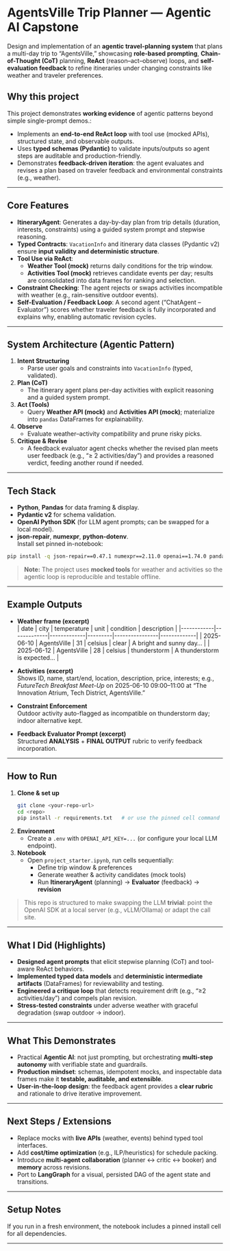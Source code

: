# AgentsVille Trip Planner — Agentic AI Capstone

Design and implementation of an **agentic travel-planning system** that plans a multi-day trip to “AgentsVille,” showcasing **role-based prompting**, **Chain-of-Thought (CoT)** planning, **ReAct** (reason–act–observe) loops, and **self-evaluation feedback** to refine itineraries under changing constraints like weather and traveler preferences.

## Why this project

This project demonstrates **working evidence** of agentic patterns beyond simple single-prompt demos.:
- Implements an **end-to-end ReAct loop** with tool use (mocked APIs), structured state, and observable outputs.
- Uses **typed schemas (Pydantic)** to validate inputs/outputs so agent steps are auditable and production-friendly.
- Demonstrates **feedback-driven iteration**: the agent evaluates and revises a plan based on traveler feedback and environmental constraints (e.g., weather).

---

## Core Features

- **ItineraryAgent**: Generates a day-by-day plan from trip details (duration, interests, constraints) using a guided system prompt and stepwise reasoning.  
- **Typed Contracts**: `VacationInfo` and itinerary data classes (Pydantic v2) ensure **input validity and deterministic structure**.  
- **Tool Use via ReAct**:  
  - **Weather Tool (mock)** returns daily conditions for the trip window.  
  - **Activities Tool (mock)** retrieves candidate events per day; results are consolidated into data frames for ranking and selection.  
- **Constraint Checking**: The agent rejects or swaps activities incompatible with weather (e.g., rain-sensitive outdoor events).  
- **Self-Evaluation / Feedback Loop**: A second agent (“ChatAgent – Evaluator”) scores whether traveler feedback is fully incorporated and explains why, enabling automatic revision cycles.  

---

## System Architecture (Agentic Pattern)

1. **Intent Structuring**  
   - Parse user goals and constraints into `VacationInfo` (typed, validated).  
2. **Plan (CoT)**  
   - The itinerary agent plans per-day activities with explicit reasoning and a guided system prompt.  
3. **Act (Tools)**  
   - Query **Weather API (mock)** and **Activities API (mock)**; materialize into `pandas` DataFrames for explainability.  
4. **Observe**  
   - Evaluate weather–activity compatibility and prune risky picks.  
5. **Critique & Revise**  
   - A feedback evaluator agent checks whether the revised plan meets user feedback (e.g., “≥ 2 activities/day”) and provides a reasoned verdict, feeding another round if needed.  

---

## Tech Stack

- **Python**, **Pandas** for data framing & display.  
- **Pydantic v2** for schema validation.  
- **OpenAI Python SDK** (for LLM agent prompts; can be swapped for a local model).  
- **json-repair**, **numexpr**, **python-dotenv**.  
Install set pinned in-notebook:  
```bash
pip install -q json-repair==0.47.1 numexpr==2.11.0 openai==1.74.0 pandas==2.3.0 pydantic==2.11.7 python-dotenv==1.1.0
```

> **Note:** The project uses **mocked tools** for weather and activities so the agentic loop is reproducible and testable offline.  

---

## Example Outputs

- **Weather frame (excerpt)**  
  | date       | city        | temperature | unit    | condition      | description |
  |------------|-------------|-------------|---------|----------------|-------------|
  | 2025-06-10 | AgentsVille | 31          | celsius | clear          | A bright and sunny day… |
  | 2025-06-12 | AgentsVille | 28          | celsius | thunderstorm   | A thunderstorm is expected… |

- **Activities (excerpt)**  
  Shows ID, name, start/end, location, description, price, interests; e.g., *FutureTech Breakfast Meet-Up* on 2025-06-10 09:00–11:00 at “The Innovation Atrium, Tech District, AgentsVille.”

- **Constraint Enforcement**  
  Outdoor activity auto-flagged as incompatible on thunderstorm day; indoor alternative kept.

- **Feedback Evaluator Prompt (excerpt)**  
  Structured **ANALYSIS** + **FINAL OUTPUT** rubric to verify feedback incorporation.  

---

## How to Run

1. **Clone & set up**
   ```bash
   git clone <your-repo-url>
   cd <repo>
   pip install -r requirements.txt   # or use the pinned cell command above
   ```
2. **Environment**
   - Create a `.env` with `OPENAI_API_KEY=...` (or configure your local LLM endpoint).
3. **Notebook**
   - Open `project_starter.ipynb`, run cells sequentially:
     - Define trip window & preferences
     - Generate weather & activity candidates (mock tools)
     - Run **ItineraryAgent** (planning) → **Evaluator** (feedback) → **revision**

> This repo is structured to make swapping the LLM **trivial**: point the OpenAI SDK at a local server (e.g., vLLM/Ollama) or adapt the call site.

---

## What I Did (Highlights)

- **Designed agent prompts** that elicit stepwise planning (CoT) and tool-aware ReAct behaviors.  
- **Implemented typed data models** and **deterministic intermediate artifacts** (DataFrames) for reviewability and testing.  
- **Engineered a critique loop** that detects requirement drift (e.g., “≥2 activities/day”) and compels plan revision.  
- **Stress-tested constraints** under adverse weather with graceful degradation (swap outdoor → indoor).  

---

## What This Demonstrates

- Practical **Agentic AI**: not just prompting, but orchestrating **multi-step autonomy** with verifiable state and guardrails.
- **Production mindset**: schemas, idempotent mocks, and inspectable data frames make it **testable, auditable, and extensible**.
- **User-in-the-loop design**: the feedback agent provides a **clear rubric** and rationale to drive iterative improvement.  

---

## Next Steps / Extensions

- Replace mocks with **live APIs** (weather, events) behind typed tool interfaces.  
- Add **cost/time optimization** (e.g., ILP/heuristics) for schedule packing.  
- Introduce **multi-agent collaboration** (planner ↔ critic ↔ booker) and **memory** across revisions.  
- Port to **LangGraph** for a visual, persisted DAG of the agent state and transitions.

---

## Setup Notes

If you run in a fresh environment, the notebook includes a pinned install cell for all dependencies.  

---

